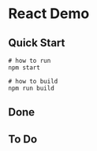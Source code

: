 # React Demo

## Quick Start
```shell
# how to run
npm start

# how to build
npm run build
```
## Done

## To Do
